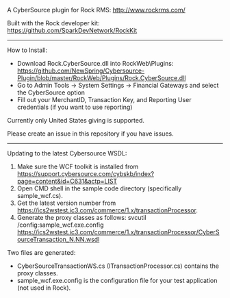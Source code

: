 A CyberSource plugin for Rock RMS: http://www.rockrms.com/

Built with the Rock developer kit: https://github.com/SparkDevNetwork/RockKit

______________________________________________
How to Install:

* Download Rock.CyberSource.dll into RockWeb\Plugins: https://github.com/NewSpring/Cybersource-Plugin/blob/master/RockWeb/Plugins/Rock.CyberSource.dll
* Go to Admin Tools -> System Settings -> Financial Gateways and select the CyberSource option
* Fill out your MerchantID, Transaction Key, and Reporting User credentials (if you want to use reporting)

Currently only United States giving is supported. 

Please create an issue in this repository if you have issues.
______________________________________________

Updating to the latest Cybersource WSDL:

1. Make sure the WCF toolkit is installed from https://support.cybersource.com/cybskb/index?page=content&id=C631&actp=LIST
2. Open CMD shell in the sample code directory (specifically sample_wcf.cs).
3. Get the latest version number from https://ics2wstest.ic3.com/commerce/1.x/transactionProcessor.
4. Generate the proxy classes as follows:
svcutil /config:sample_wcf.exe.config  https://ics2wstest.ic3.com/commerce/1.x/transactionProcessor/CyberSourceTransaction_N.NN.wsdl

Two files are generated:
* CyberSourceTransactionWS.cs (ITransactionProcessor.cs) contains the proxy classes.
* sample_wcf.exe.config is the configuration file for your test application (not used in Rock).
